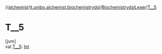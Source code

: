 //[alchemist](../../../index.md)/[it.unibo.alchemist.biochemistrydsl](../index.md)/[BiochemistrydslLexer](index.md)/[T__5](-t__5.md)

# T__5

[jvm]\
val [T__5](-t__5.md): [Int](https://kotlinlang.org/api/latest/jvm/stdlib/kotlin/-int/index.html)
